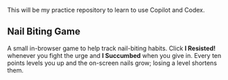 This will be my practice repository to learn to use Copilot and Codex.

## Nail Biting Game
A small in-browser game to help track nail-biting habits. Click **I Resisted!** whenever you fight the urge and **I Succumbed** when you give in. Every ten points levels you up and the on-screen nails grow; losing a level shortens them.
